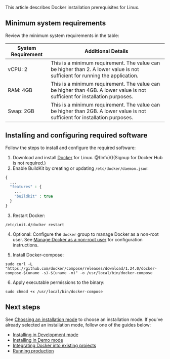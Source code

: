 This article describes Docker installation prerequisites for Linux.

## Minimum system requirements

Review the minimum system requirements in the table:

| System Requirement | Additional Details |
| --- | --- |
| vCPU: 2 | This is a minimum requirement. The value can be higher than 2. A lower value is not sufficient for running the application. |
| RAM: 4GB | This is a minimum requirement. The value can be higher than 4GB. A lower value is not sufficient for installation purposes. |
| Swap: 2GB | This is a minimum requirement. The value can be higher than 2GB. A lower value is not sufficient for installation purposes. |

## Installing and configuring required software
Follow the steps to install and configure the required software:
1. Download and install [Docker](https://docs.docker.com/install/linux/docker-ce/ubuntu/) for Linux.
@(Info)()(Signup for Docker Hub is not required.)
2. Enable BuildKit by creating or updating `/etc/docker/daemon.json`:

```php
{
  ...
  "features" : {
    ...
    "buildkit" : true
  }
}
```
3. Restart Docker:
```shell
/etc/init.d/docker restart
```
4. Optional: Configure the `docker` group to manage Docker as a non-root user. See [Manage Docker as a non-root user](https://docs.docker.com/engine/install/linux-postinstall/#manage-docker-as-a-non-root-user) for configuration instructions.

5. Install Docker-compose:
```shell
sudo curl -L "https://github.com/docker/compose/releases/download/1.24.0/docker-compose-$(uname -s)-$(uname -m)" -o /usr/local/bin/docker-compose
```
6. Apply executable permissions to the binary:
```shell
sudo chmod +x /usr/local/bin/docker-compose
```

## Next steps

See [Chossing an installation mode](https://documentation.spryker.com/docs/choosing-an-installation-mode) to choose an installation mode.
If you've already selected an installation mode, follow one of the guides below:
* [Installing in Development mode](https://documentation.spryker.com/docs/installing-in-development-mode)
* [Installing in Demo mode](https://documentation.spryker.com/docs/installing-in-demo-mode)
* [Integrating Docker into existing projects](https://documentation.spryker.com/docs/integrating-docker-into-existing-projects)
* [Running production](https://documentation.spryker.com/docs/running-production)
